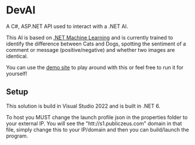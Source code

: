 # DevAI
A C#, ASP.NET API used to interact with a .NET AI.

This AI is based on [.NET Machine Learning](https://dotnet.microsoft.com/en-us/apps/machinelearning-ai) and is currently trained to identify the difference between Cats and Dogs, spotting the sentiment of a comment or message (positive/negative) and whether two images are identical.

You can use the [demo site](http://s1.publiczeus.com:5165/) to play around with this or feel free to run it for yourself!

## Setup
This solution is build in Visual Studio 2022 and is built in .NET 6.

To host you MUST change the launch profile json in the properties folder to your external IP. You will see the "htt://s1.publiczeus.com" domain in that file, simply change this to your IP/domain and then you can build/launch the program.
